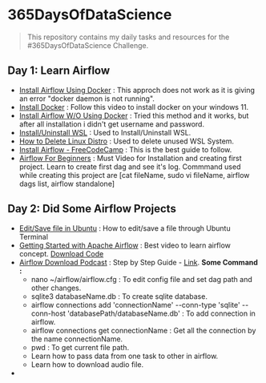 # 365DaysOfDataScience
> This repository contains my daily tasks and resources for the #365DaysOfDataScience Challenge.

## Day 1: Learn Airflow
- [Install Airflow Using Docker](https://www.youtube.com/watch?v=Sva8rDtlWi4&ab_channel=Philodiscite) : This approch does not work as it is giving an error "docker daemon is not running".
- [Install Docker](https://www.youtube.com/watch?v=aCRMnDLnWmU&ab_channel=ProgrammingKnowledge) : Follow this video to install docker on your windows 11.
- [Install Airflow W/O Using Docker](https://www.youtube.com/watch?v=Va_NMDoDqLQ&ab_channel=TechAdvice) : Tried this method and it works, but after all installation i didn't get username and password.
- [Install/Uninstall WSL](https://youtu.be/CV6SKGbUv5Q) : Used to Install/Uninstall WSL.
- [How to Delete Linux Distro](https://youtu.be/Q5bLGgW_U0Y) : Used to delete unused WSL System.
- [Install Airflow - FreeCodeCamp](https://www.freecodecamp.org/news/install-apache-airflow-on-windows-without-docker/) : This is the best guide to follow.
- [Airflow For Beginners](https://youtu.be/p0vZedMl93c) : Must Video for Installation and creating first project. Learn to create first dag and see it's log. Commmand used while creating this project are [cat fileName, sudo vi fileName, airflow dags list, airflow standalone]
  
## Day 2: Did Some Airflow Projects
- [Edit/Save file in Ubuntu](https://stackoverflow.com/questions/17535428/how-to-edit-save-a-file-through-ubuntu-terminal) : How to edit/save a file through Ubuntu Terminal
- [Getting Started with Apache Airflow](https://www.youtube.com/watch?v=iKGdg4MDEBI&ab_channel=AIEngineering) : Best video to learn airflow concept. [Download Code](https://github.com/Sri-nidhi/airflow2.0-demo)  
- [Airflow Download Podcast](https://www.youtube.com/watch?v=s-r2gEr7YW4&ab_channel=Dataquest) : Step by Step Guide - [Link](https://github.com/dataquestio/project-walkthroughs/blob/master/podcast_summary/steps.md). **Some Command :**
  - nano ~/airflow/airflow.cfg : To edit config file and set dag path and other changes.
  - sqlite3 databaseName.db : To create sqlite database.
  - airflow connections add 'connectionName' --conn-type 'sqlite' --conn-host 'databasePath/databaseName.db' : To add connection in airflow.
  - airflow connections get connectionName : Get all the connection by the name connectionName.
  - pwd : To get current file path.
  - Learn how to pass data from one task to other in airflow.
  - Learn how to download audio file.
- 